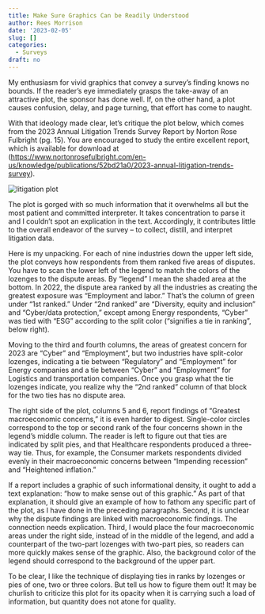 ```yaml
---
title: Make Sure Graphics Can be Readily Understood
author: Rees Morrison
date: '2023-02-05'
slug: []
categories:
  - Surveys
draft: no
---
```


My enthusiasm for vivid graphics that convey a survey’s finding knows no bounds.  If the reader’s eye immediately grasps the take-away of an attractive plot, the sponsor has done well.  If, on the other hand, a plot causes confusion, delay, and page turning, that effort has come to naught.

With that ideology made clear, let’s critique the plot below, which comes from the 2023 Annual Litigation Trends Survey Report by Norton Rose Fulbright (pg. 15).  You are encouraged to study the entire excellent report, which is available for download at (https://www.nortonrosefulbright.com/en-us/knowledge/publications/52bd21a0/2023-annual-litigation-trends-survey).

![litigation plot](media/Norton2023Lit.png)

The plot is gorged with so much information that it overwhelms all but the most patient and committed interpreter.  It takes concentration to parse it and I couldn’t spot an explication in the text.  Accordingly, it contributes little to the overall endeavor of the survey – to collect, distill, and interpret litigation data.  

Here is my unpacking.  For each of nine industries down the upper left side, the plot conveys how respondents from them ranked five areas of disputes.  You have to scan the lower left of the legend to match the colors of the lozenges to the dispute areas.  By “legend” I mean the shaded area at the bottom.  In 2022, the dispute area ranked by all the industries as creating the greatest exposure was “Employment and labor.” That’s the column of green under “1st ranked.”  Under “2nd ranked” are “Diversity, equity and inclusion” and “Cyber/data protection,” except among Energy respondents, “Cyber” was tied with “ESG” according to the split color (“signifies a tie in ranking”, below right).  

Moving to the third and fourth columns, the areas of greatest concern for 2023 are “Cyber” and “Employment”, but two industries have split-color lozenges, indicating a tie between “Regulatory” and “Employment” for Energy companies and a tie between “Cyber” and “Employment” for Logistics and transportation companies.  Once you grasp what the tie lozenges indicate, you realize why the “2nd ranked” column of that block for the two ties has no dispute area.    

The right side of the plot, columns 5 and 6, report findings of “Greatest macroeconomic concerns,” it is even harder to digest.   Single-color circles correspond to the top or second rank of the four concerns shown in the legend’s middle column.  The reader is left to figure out that ties are indicated by split pies, and that Healthcare respondents produced a three-way tie.  Thus, for example, the Consumer markets respondents divided evenly in their macroeconomic concerns between “Impending recession” and “Heightened inflation.” 

If a report includes a graphic of such informational density, it ought to add a text explanation: “how to make sense out of this graphic.”  As part of that explanation, it should give an example of how to fathom any specific part of the plot, as I have done in the preceding paragraphs.  Second, it is unclear why the dispute findings are linked with macroeconomic findings.  The connection needs explication.  Third, I would place the four macroeconomic areas under the right side, instead of in the middle of the legend, and add a counterpart of the two-part lozenges with two-part pies, so readers can more quickly makes sense of the graphic.   Also, the background color of the legend should correspond to the background of the upper part.  

To be clear, I like the technique of displaying ties in ranks by lozenges or pies of one, two or three colors.   But tell us how to figure them out!  It may be churlish to criticize this plot for its opacity when it is carrying such a load of information, but quantity does not atone for quality. 

<!-- End of post -->
